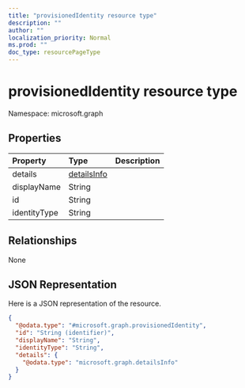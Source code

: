 ```yaml
---
title: "provisionedIdentity resource type"
description: ""
author: ""
localization_priority: Normal
ms.prod: ""
doc_type: resourcePageType
---
```


# provisionedIdentity resource type


Namespace: microsoft.graph



## Properties
|Property|Type|Description|
|:---|:---|:---|
|details|[detailsInfo](../resources/detailsinfo.md)||
|displayName|String||
|id|String||
|identityType|String||

## Relationships
None

## JSON Representation
Here is a JSON representation of the resource.
<!-- {
  "blockType": "resource",
  "@odata.type": "microsoft.graph.provisionedIdentity"
}
-->
``` json
{
  "@odata.type": "#microsoft.graph.provisionedIdentity",
  "id": "String (identifier)",
  "displayName": "String",
  "identityType": "String",
  "details": {
    "@odata.type": "microsoft.graph.detailsInfo"
  }
}
```

